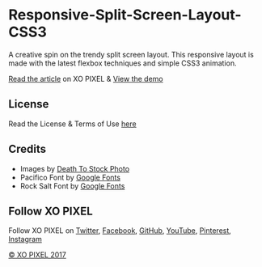 # Responsive-Split-Screen-Layout-CSS3
A creative spin on the trendy split screen layout. This responsive layout is made with the latest flexbox techniques and simple CSS3 animation.

[Read the article](http://xopixel.com/responsive-split-screen-layout-css3/) on XO PIXEL
& [View the demo](http://xopixel.com/demo/Responsive%20Split-Screen%20Layout%20CSS3/)

## License
Read the License & Terms of Use [here](http://xopixel.com/terms-of-use/)

## Credits
- Images by [Death To Stock Photo](http://deathtothestockphoto.com/)
- Pacifico Font by [Google Fonts](https://fonts.google.com/)
- Rock Salt Font by [Google Fonts](https://fonts.google.com/)

## Follow XO PIXEL
Follow XO PIXEL on [Twitter](https://twitter.com/xopixell), [Facebook](https://www.facebook.com/xopixell), [GitHub](https://github.com/xopixel), [YouTube](https://www.youtube.com/user/xopixell), [Pinterest](https://www.pinterest.com/xopixel/), [Instagram](https://www.instagram.com/xopixell/)

[© XO PIXEL 2017](http://www.xopixel.com)
